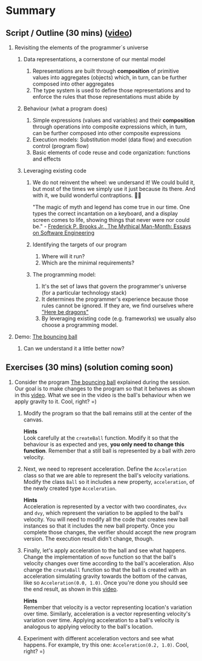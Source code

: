 # Summary

## Script / Outline (30 mins) ([video](https://www.youtube.com/watch?v=QsI1yOpmXss&list=PL8XxoCaL3dBiJ_djQKKbbI4uN081F7Sgw))
1. Revisiting the elements of the programmer´s universe
   
   1. Data representations, a cornerstone of our mental model
      1. Representations are built through **composition** of primitive values into aggregates (objects) which, in turn, can be further composed into other aggregates
      2. The type system is used to define those representations and to enforce the rules that those representations must abide by
  
   2. Behaviour (what a program does)
      1. Simple expressions (values and variables) and their **composition** through operations into composite expressions which, in turn, can be further composed into other composite expressions
      2. Execution models: Substitution model (data flow) and execution control (program flow) 
      3. Basic elements of code reuse and code organization: functions and effects
   
   3. Leveraging existing code
      1. We do not reinvent the wheel: we undersand it! We could build it, but most of the times we simply use it just because its there. And with it, we build wonderful contraptions. 🧙🔮

          "The magic of myth and legend has come true in our time. One types the correct incantation on a keyboard, and a display screen comes to life, showing things that never were nor could be." - [Frederick P. Brooks Jr., The Mythical Man-Month: Essays on Software Engineering](https://en.wikipedia.org/wiki/The_Mythical_Man-Month)    

      2. Identifying the targets of our program
         1. Where will it run?
         2. Which are the minimal requirements?

      3. The programming model: 
         1. It's the set of laws that govern the programmer's universe (for a particular technology stack)
         2. It determines the programmer's experience because those rules cannot be ignored. If they are, we find ourselves where ["Here be dragons"](https://en.wikipedia.org/wiki/Here_be_dragons)
         3. By leveraging existing code (e.g. frameworks) we usually also choose a programming model.

2. Demo: [The bouncing ball](https://gist.github.com/palbp/55f8477f232b06f8bfdf7d30f4735d2a)
   1. Can we understand it a little better now?


## Exercises (30 mins) (solution coming soon)
1. Consider the program [The bouncing ball](https://gist.github.com/palbp/55f8477f232b06f8bfdf7d30f4735d2a) explained during the session. Our goal is to make changes to the program so that it behaves as shown in this [video](assets/09-goal.mp4). What we see in the video is the ball's behaviour when we apply gravity to it. Cool, right? =)

   1. Modify the program so that the ball remains still at the center of the canvas.    
      
      __Hints__    
      Look carefully at the `createBall` function. Modify it so that the behaviour is as expected and yes, **you only need to change this function**. Remember that a still ball is represented by a ball with zero velocity.

   2. Next, we need to represent acceleration. Define the `Acceleration` class so that we are able to represent the ball's velocity variations. Modify the class `Ball` so it includes a new property, `acceleration`, of the newly created type `Acceleration`.
   
      __Hints__    
      Acceleration is represented by a vector with two coordinates, `dvx` and `dvy`, which represent the variation to be applied to the ball's velocity. You will need to modify all the code that creates new ball instances so that it includes the new ball property. Once you complete those changes, the verifier should accept the new program version. The execution result didn't change, though.

   3. Finally, let's apply acceleration to the ball and see what happens. Change the implementation of `move` function so that the ball's velocity changes over time according to the ball's acceleration. Also change the `createBall` function so that the ball is created with an acceleration simulating gravity towards the bottom of the canvas, like so `Acceleration(0.0, 1.0)`. Once you're done you should see the end result, as shown in this [video](assets/09-goal.mp4). 

      __Hints__    
      Remember that velocity is a vector representing location's variation over time. Similarly, acceleration is a vector representing velocity's variation over time. Applying acceleration to a ball's velocity is analogous to applying velocity to the ball's location.

   4. Experiment with different acceleration vectors and see what happens. For example, try this one: `Acceleration(0.2, 1.0)`. Cool, right? =)